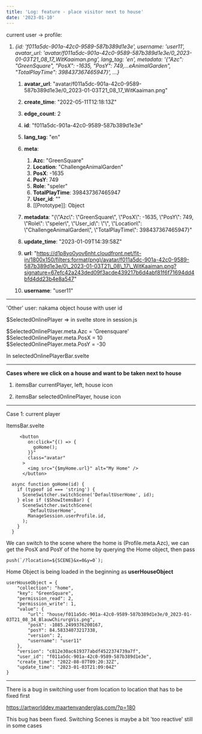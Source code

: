 ```yaml
---
title: 'Log: feature - place visitor next to house'
date: '2023-01-10'
---
```


current user -> profile:

1. _{id: 'f011a5dc-901a-42c0-9589-587b389d1e3e', username: 'user11', avatar_url: 'avatar/f011a5dc-901a-42c0-9589-587b389d1e3e/0_2023-01-03T21_08_17_WitKaaiman.png', lang_tag: 'en', metadata: '{"Azc": "GreenSquare", "PosX": -1635, "PosY": 749,…eAnimalGarden", "TotalPlayTime": 398437367465947}', …}_

   1. **avatar_url**: "avatar/f011a5dc-901a-42c0-9589-587b389d1e3e/0_2023-01-03T21_08_17_WitKaaiman.png"
   2. **create_time**: "2022-05-11T12:18:13Z"
   3. **edge_count**: 2
   4. **id**: "f011a5dc-901a-42c0-9589-587b389d1e3e"
   5. **lang_tag**: "en"
   6. **meta**:

      1. **Azc**: "GreenSquare"
      2. **Location**: "ChallengeAnimalGarden"
      3. **PosX**: -1635
      4. **PosY**: 749
      5. **Role**: "speler"
      6. **TotalPlayTime**: 398437367465947
      7. **User_id**: ""
      8. \[\[Prototype\]\]: Object

   7. **metadata**: "{\\"Azc\\": \\"GreenSquare\\", \\"PosX\\": -1635, \\"PosY\\": 749, \\"Role\\": \\"speler\\", \\"User_id\\": \\"\\", \\"Location\\": \\"ChallengeAnimalGarden\\", \\"TotalPlayTime\\": 398437367465947}"
   8. **update_time**: "2023-01-09T14:39:58Z"
   9. **url**: "https://d1p8yo0yov6nht.cloudfront.net/fit-in/1800x150/filters:format(png)/avatar/f011a5dc-901a-42c0-9589-587b389d1e3e/0\_2023-01-03T21\_08\_17\_WitKaaiman.png?signature=67efc42a243ded09f3acde439217b6d4abf81f6f71694dd4bfd4dd23b4e8a547"
   10. **username**: "user11"

---

'Other' user: nakama object house with user id

$SelectedOnlinePlayer => in svelte store in session.js

$SelectedOnlinePlayer.meta.Azc = 'Greensquare'  
$SelectedOnlinePlayer.meta.PosX = 10  
$SelectedOnlinePlayer.meta.PosY = -30

In selectedOnlinePlayerBar.svelte

---

**Cases where we click on a house and want to be taken next to house**

1. itemsBar currentPlayer, left, house icon

2. itemsBar selectedOnlinePlayer, house icon

---

Case 1: current player

ItemsBar.svelte

```
     <button
        on:click="{() => {
          goHome();
        }}"
        class="avatar"
      >
        <img src="{$myHome.url}" alt="My Home" />
      </button>
```

```
  async function goHome(id) {
    if (typeof id === 'string') {
      SceneSwitcher.switchScene('DefaultUserHome', id);
    } else if ($ShowItemsBar) {
      SceneSwitcher.switchScene(
        'DefaultUserHome',
        ManageSession.userProfile.id,
      );
    }
  }
```

We can switch to the scene where the home is (Profile.meta.Azc), we can get the PosX and PosY of the home by querying the Home object, then pass

```
push(`/?location=${SCENE}&x=0&y=0`);
```

Home Object is being loaded in the beginning as **userHouseObject**

```
userHouseObject = {
    "collection": "home",
    "key": "GreenSquare",
    "permission_read": 2,
    "permission_write": 1,
    "value": {
        "url": "house/f011a5dc-901a-42c0-9589-587b389d1e3e/0_2023-01-03T21_08_34_BlauwChirurgVis.png",
        "posX": -1085.2499376200167,
        "posY": 84.58334073217338,
        "version": 2,
        "username": "user11"
    },
    "version": "c812e30ac619377abdf4522374739a7f",
    "user_id": "f011a5dc-901a-42c0-9589-587b389d1e3e",
    "create_time": "2022-08-07T09:20:32Z",
    "update_time": "2023-01-03T21:09:04Z"
}
```

---

There is a bug in switching user from location to location that has to be fixed first

https://artworlddev.maartenvanderglas.com/?p=180

This bug has been fixed. Switching Scenes is maybe a bit 'too reactive' still in some cases
